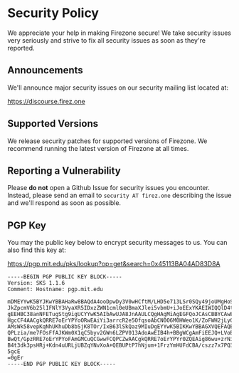 # Security Policy

We appreciate your help in making Firezone secure! We take security issues very
seriously and strive to fix all security issues as soon as they're reported.

## Announcements

We'll announce major security issues on our security mailing list located at:

https://discourse.firez.one

## Supported Versions

We release security patches for supported versions of Firezone. We recommend
running the latest version of Firezone at all times.

## Reporting a Vulnerability

Please **do not** open a Github Issue for security issues you encounter.
Instead, please send an email to `security AT firez.one` describing the issue
and we'll respond as soon as possible.

## PGP Key

You may the public key below to encrypt security messages to us. You can also
find this key at:

https://pgp.mit.edu/pks/lookup?op=get&search=0x45113BA04AD83D8A

```
-----BEGIN PGP PUBLIC KEY BLOCK-----
Version: SKS 1.1.6
Comment: Hostname: pgp.mit.edu

mDMEYYwK5BYJKwYBBAHaRw8BAQdA4ooDpwDy3V0wHCftM/LHD5e713LSr0SQy49joUMgHoS0
JkZpcmV6b25lIFNlY3VyaXR5IDxzZWN1cml0eUBmaXJlei5vbmU+iJoEExYKAEIWIQQlD4tW
gEEHBC38anNFETugStg9igUCYYwK5AIbAwUJA8JnAAULCQgHAgMiAgEGFQoJCAsCBBYCAwEC
HgcCF4AACgkQRRE7oErYPYoORwEAiYi3arrcR2e5OfqsoAbCN0O6M0HWeo1K/ZoFWH2jLy0B
AMsWk58vepKqNhUKhuDb8bSjK8TOr/IxB63lSkQaz9MIuDgEYYwK5BIKKwYBBAGXVQEFAQEH
QPLzia/me7FOsFfAJKWm0X1qC5byv2GWn6LZPV013AdoAwEIB4h+BBgWCgAmFiEEJQ+LVoBB
BwQt/GpzRRE7oErYPYoFAmGMCuQCGwwFCQPCZwAACgkQRRE7oErYPYr0ZQEAig86wu+zrNiT
B4t3dk3psHRj+Kdn4uURLjUBZqYNvXoA+QEBUPtP7hNjum+1FrzYmHUFdCBA/cszz7x7PQ36
5gcE
=0gEr
-----END PGP PUBLIC KEY BLOCK-----
```
